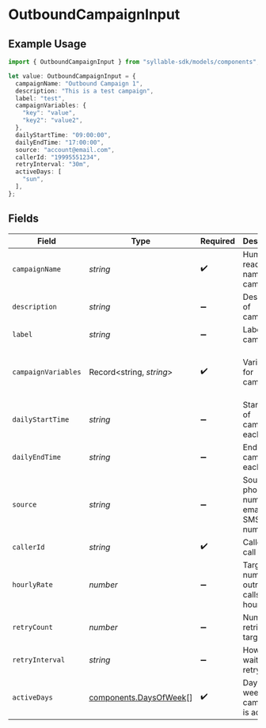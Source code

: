 # OutboundCampaignInput

## Example Usage

```typescript
import { OutboundCampaignInput } from "syllable-sdk/models/components";

let value: OutboundCampaignInput = {
  campaignName: "Outbound Campaign 1",
  description: "This is a test campaign",
  label: "test",
  campaignVariables: {
    "key": "value",
    "key2": "value2",
  },
  dailyStartTime: "09:00:00",
  dailyEndTime: "17:00:00",
  source: "account@email.com",
  callerId: "19995551234",
  retryInterval: "30m",
  activeDays: [
    "sun",
  ],
};
```

## Fields

| Field                                                            | Type                                                             | Required                                                         | Description                                                      | Example                                                          |
| ---------------------------------------------------------------- | ---------------------------------------------------------------- | ---------------------------------------------------------------- | ---------------------------------------------------------------- | ---------------------------------------------------------------- |
| `campaignName`                                                   | *string*                                                         | :heavy_check_mark:                                               | Human readable name of campaign                                  | Outbound Campaign 1                                              |
| `description`                                                    | *string*                                                         | :heavy_minus_sign:                                               | Description of campaign                                          | This is a test campaign                                          |
| `label`                                                          | *string*                                                         | :heavy_minus_sign:                                               | Label for campaign                                               | test                                                             |
| `campaignVariables`                                              | Record<string, *string*>                                         | :heavy_check_mark:                                               | Variables for campaign                                           | {<br/>"key": "value",<br/>"key2": "value2"<br/>}                 |
| `dailyStartTime`                                                 | *string*                                                         | :heavy_minus_sign:                                               | Start time of campaign each day                                  | 09:00:00                                                         |
| `dailyEndTime`                                                   | *string*                                                         | :heavy_minus_sign:                                               | End time of campaign each day                                    | 17:00:00                                                         |
| `source`                                                         | *string*                                                         | :heavy_minus_sign:                                               | Source phone number, email, or SMS number                        | +19032900844                                                     |
| `callerId`                                                       | *string*                                                         | :heavy_check_mark:                                               | Caller ID for call                                               | 19995551234                                                      |
| `hourlyRate`                                                     | *number*                                                         | :heavy_minus_sign:                                               | Target number of outreach calls per hour                         | 25                                                               |
| `retryCount`                                                     | *number*                                                         | :heavy_minus_sign:                                               | Number of retries per target                                     | 1                                                                |
| `retryInterval`                                                  | *string*                                                         | :heavy_minus_sign:                                               | How long to wait before retrying                                 | 30m                                                              |
| `activeDays`                                                     | [components.DaysOfWeek](../../models/components/daysofweek.md)[] | :heavy_check_mark:                                               | Days of the week when campaign is active                         | ["mon", "tue", "wed", "thu", "fri"]                              |